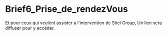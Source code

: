 # Brief6_Prise_de_rendezVous
Et pour ceux qui veulent assister a l'intervention de Sitel Group, Un lien sera diffuser pour y accéder.
